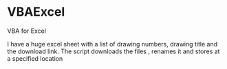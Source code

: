 # VBAExcel
VBA for Excel

I have a huge excel sheet with a list of drawing numbers, drawing title and the download link. The script downloads the files , renames it and stores at a specified location
